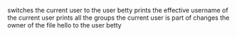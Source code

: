 switches the current user to the user betty
prints the effective username of the current user
 prints all the groups the current user is part of
changes the owner of the file hello to the user betty
